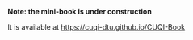 **Note: the mini-book is under construction**

It is available at https://cuqi-dtu.github.io/CUQI-Book
